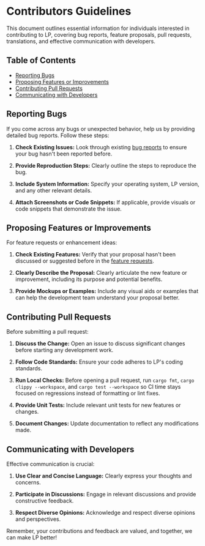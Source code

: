 # Contributors Guidelines

This document outlines essential information for individuals interested in contributing to LP, covering bug reports, feature proposals, pull requests, translations, and effective communication with developers.

## Table of Contents

- [Reporting Bugs](#reporting-bugs)
- [Proposing Features or Improvements](#proposing-features-or-improvements)
- [Contributing Pull Requests](#contributing-pull-requests)
- [Communicating with Developers](#communicating-with-developers)

## Reporting Bugs

If you come across any bugs or unexpected behavior, help us by providing detailed bug reports. Follow these steps:

1. **Check Existing Issues:** Look through existing [bug reports](https://github.com/erematorg/LP/issues?q=is%3Aissue+is%3Aopen+label%3Abug) to ensure your bug hasn't been reported before.

2. **Provide Reproduction Steps:** Clearly outline the steps to reproduce the bug.

3. **Include System Information:** Specify your operating system, LP version, and any other relevant details.

4. **Attach Screenshots or Code Snippets:** If applicable, provide visuals or code snippets that demonstrate the issue.

## Proposing Features or Improvements

For feature requests or enhancement ideas:

1. **Check Existing Features:** Verify that your proposal hasn't been discussed or suggested before in the [feature requests](https://github.com/erematorg/LP/issues?q=is%3Aissue+is%3Aopen+label%3Aenhancement).

2. **Clearly Describe the Proposal:** Clearly articulate the new feature or improvement, including its purpose and potential benefits.

3. **Provide Mockups or Examples:** Include any visual aids or examples that can help the development team understand your proposal better.

## Contributing Pull Requests

Before submitting a pull request:

1. **Discuss the Change:** Open an issue to discuss significant changes before starting any development work.

2. **Follow Code Standards:** Ensure your code adheres to LP's coding standards.

3. **Run Local Checks:** Before opening a pull request, run `cargo fmt`, `cargo clippy --workspace`, and `cargo test --workspace` so CI time stays focused on regressions instead of formatting or lint fixes.

4. **Provide Unit Tests:** Include relevant unit tests for new features or changes.

5. **Document Changes:** Update documentation to reflect any modifications made.

## Communicating with Developers

Effective communication is crucial:

1. **Use Clear and Concise Language:** Clearly express your thoughts and concerns.

2. **Participate in Discussions:** Engage in relevant discussions and provide constructive feedback.

3. **Respect Diverse Opinions:** Acknowledge and respect diverse opinions and perspectives.

Remember, your contributions and feedback are valued, and together, we can make LP better!
